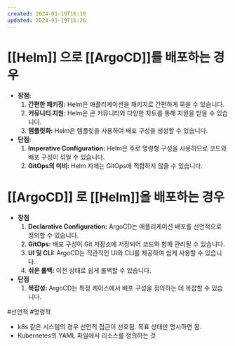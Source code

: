 ```yaml
---
created: 2024-01-19T16:19
updated: 2024-01-19T16:26
---
```

# [[Helm]] 으로 [[ArgoCD]]를 배포하는 경우
- **장점:**
    1. **간편한 패키징:** Helm은 애플리케이션을 패키지로 간편하게 묶을 수 있습니다.
    2. **커뮤니티 지원:** Helm은 큰 커뮤니티와 다양한 차트를 통해 지원을 받을 수 있습니다.
    3. **템플릿화:** Helm은 템플릿을 사용하여 배포 구성을 생성할 수 있습니다.
- **단점:**
    1. **Imperative Configuration:** Helm은 주로 명령형 구성을 사용하므로 코드와 배포 구성이 섞일 수 있습니다.
    2. **GitOps의 미비:** Helm 자체는 GitOps에 적합하지 않을 수 있습니다.

# [[ArgoCD]] 로 [[Helm]]을 배포하는 경우

- **장점**
    1. **Declarative Configuration:** ArgoCD는 애플리케이션 배포를 선언적으로 정의할 수 있습니다.
    2. **GitOps:** 배포 구성이 Git 저장소에 저장되어 코드와 함께 관리될 수 있습니다.
    3. **UI 및 CLI:** ArgoCD는 직관적인 UI와 CLI를 제공하여 쉽게 사용할 수 있습니다.
    4. **쉬운 롤백:** 이전 상태로 쉽게 롤백할 수 있습니다.
- **단점**
    1. **복잡성:** ArgoCD는 특정 케이스에서 배포 구성을 정의하는 데 복잡할 수 있습니다.


#선언적 #명령적
- k8s 같은 시스템의 경우 선언적 접근이 선호됨. 목표 상태만 명시하면 됨.
- Kubernetes의 YAML 파일에서 리소스를 정의하는 것
